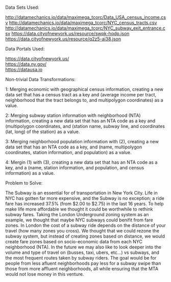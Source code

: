 Data Sets Used:

  http://datamechanics.io/data/maximega_tcorc/Data_USA_census_income.csv
  http://datamechanics.io/data/maximega_tcorc/NYC_census_tracts.csv
  http://datamechanics.io/data/maximega_tcorc/NYC_subway_exit_entrance.csv
  https://data.cityofnewyork.us/resource/swpk-hqdp.json     
  https://data.cityofnewyork.us/resource/q2z5-ai38.json
  
Data Portals Used:

   https://data.cityofnewyork.us/       
   https://data.ny.gov/       
   https://datausa.io       
   
Non-trivial Data Transformations:

  1: Merging economic with geographical census information, creating a new data set that has a census tract as a key and (average income per tract, neighborhood that the tract belongs to, and multipolygon coordinates) as a value.
  
  2: Merging subway station information with neighborhood (NTA) information, creating a new data set that has an NTA code as a key and (multipolygon coordinates, and (station name, subway line, and coordinates (lat, long) of the station) as a      value.
  
  3: Merging neighborhood population information with (2), creating a new data set that has an NTA code as a key, and (name, multipolygon coordinates, station information, and population) as a value.
 
  4: Mergin (1) with (3), creating a new data set that has an NTA code as a key, and a (name, station information, and population, and census information) as a value.
  
Problem to Solve:
  
  The Subway is an essential for of transportation in New York City. Life in NYC has gotten far more expensive, and the Subway is no exception; a ride fare has increased 37.5% (from $2.00 to $2.75) in the last 16 years. To help make life more affordable we thought it could be worthwhile to rethink subway fares. Taking the London Underground zoning system as an example, we thought that maybe NYC subways could benifit from fare zones. In London the cost of a subway ride depends on the distance of your travel (how many zones you cross). We thought that we could rezone the subway system, but instead of creating zones based on distance, we would create fare zones based on socio-economic data from each NYC neighborhood (NTA). In the future we may also like to look deeper into the volume and type of travel on (busses, taxi, ubers, etc...) vs subways, and the most frequent routes taken by subway riders. The goal would be for people from less afluent neighborhoods pay less for a subway swipe than those from more affluent neighborhoods, all while ensuring that the MTA would not lose money in this venture. 
   
